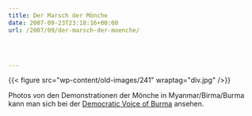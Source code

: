 ```yaml
---
title: Der Marsch der Mönche
date: 2007-09-23T23:18:16+00:00
url: /2007/09/der-marsch-der-moenche/




---
```

{{< figure src="wp-content/old-images/241" wraptag="div.jpg" />}}

Photos von den Demonstrationen der Mönche in Myanmar/Birma/Burma kann man sich bei der [Democratic Voice of Burma][1] ansehen.

 [1]: http://english.dvb.no/photo1.php
